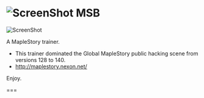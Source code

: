 ![ScreenShot](https://hostr.co/file/CKKTLOR1K57x/MSB-P.png) MSB
===
![ScreenShot](https://hostr.co/file/2LYoC4gdEqc5/MSB-PIC.png)

A MapleStory trainer.

- This trainer dominated the Global MapleStory public hacking scene from versions 128 to 140.
- http://maplestory.nexon.net/

Enjoy.

===

